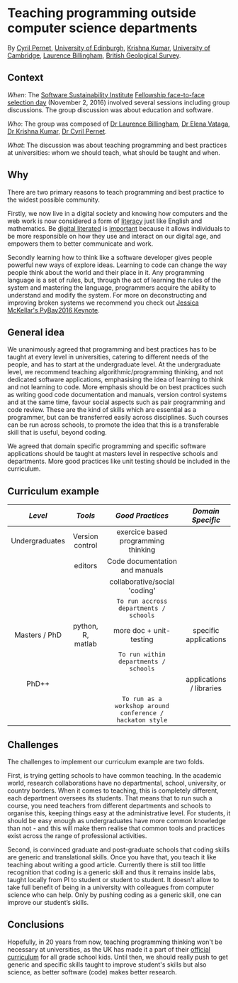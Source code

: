 # Teaching programming outside computer science departments

By [Cyril Pernet](https://www.software.ac.uk/fellows/cyril-pernet), [University of Edinburgh](http://www.ed.ac.uk/), [Krishna Kumar](https://www.software.ac.uk/fellows/krishna-kumar), [University of Cambridge](http://www.cam.ac.uk/), [Laurence Billingham](https://www.software.ac.uk/fellows/laurence-billingham), [British Geological Survey](http://www.bgs.ac.uk/).

## Context

_When_: The [Software Sustainability Institute](https://www.software.ac.uk/) [Fellowship face-to-face selection day](https://www.software.ac.uk/blog/2016-11-29-fellows-2017-face-face-selection-day) (November 2, 2016) involved several sessions including group discussions. The group discussion was about education and software.

_Who_: The group was composed of [Dr Laurence Billingham](https://www.software.ac.uk/fellows/laurence-billingham?_ga=1.121182797.437377340.1489057524), [Dr Elena Vataga](http://cmg.soton.ac.uk/people/ev1r09/), [Dr Krishna Kumar](https://www.software.ac.uk/fellows/krishna-kumar?_ga=1.121182797.437377340.1489057524), [Dr Cyril Pernet](https://www.software.ac.uk/fellows/cyril-pernet?_ga=1.121182797.437377340.1489057524).

_What_: The discussion was about teaching programming and best practices at universities: whom we should teach, what should be taught and when.

## Why

There are two primary reasons to teach programming and best practice to the widest possible community.

Firstly, we now live in a digital society and knowing how computers and the web work is now considered a form of [literacy](https://www.gov.uk/government/publications/government-digital-inclusion-strategy/government-digital-inclusion-strategy) just like English and mathematics. Be [digital literated](https://en.wikipedia.org/wiki/Digital_literacy) is [important](http://purposefultechnology.weebly.com/why-is-digital-literacy-important.html) because it allows individuals to be more responsible on how they use and interact on our digital age, and empowers them to better communicate and work.

Secondly learning how to think like a software developer gives people powerful new ways of explore ideas. Learning to code can change the way people think about the world and their place in it. Any programming language is a set of rules, but, through the act of learning the rules of the system and mastering the language, programmers acquire the ability to understand and modify the system. For more on deconstructing and improving broken systems we recommend you check out [Jessica McKellar's PyBay2016 Keynote](https://www.youtube.com/watch?v=9UnMZYMaosw).

## General idea

We unanimously agreed that programming and best practices has to be taught at every level in universities, catering to different needs of the people, and has to start at the undergraduate level. At the undergraduate level, we recommend teaching algorithmic/programming thinking, and not dedicated software applications, emphasising the idea of learning to think and not learning to code.  More emphasis should be on best practices such as writing good code documentation and manuals, version control systems and at the same time, favour social aspects such as pair programming and code review. These are the kind of skills which are essential as a programmer, but can be transferred easily across disciplines. Such courses can be run across schools, to promote the idea that this is a transferable skill that is useful, beyond coding.

We agreed that domain specific programming and specific software applications should be taught at masters level in respective schools and departments. More good practices like unit testing should be included in the curriculum.

## Curriculum example

|  *Level*       | *Tools*          | *Good Practices*                     | *Domain Specific*           |
|:--------------:|:----------------:|:------------------------------------:|:---------------------------:|
| Undergraduates | Version control  |  exercice based programming thinking |                             |
|                | editors          |   Code documentation and manuals     |                             |
|                |                  |  collaborative/social 'coding'       |                             |
|                |                  |    `To run accross departments / schools` 			 |
| Masters / PhD  | python, R, matlab |    more doc + unit-testing          |   specific applications     |
|		 |		    |`To run within departments / schools`                               |
| PhD++          |                  |                                      |  applications / libraries   |
|                |                  |`To run as a workshop around conference / hackaton style` 		 |

## Challenges

The challenges to implement our curriculum example are two folds.  

First, is trying getting schools to have common teaching. In the academic world, research collaborations have no departmental, school, university, or country borders. When it comes to teaching, this is completely different, each department oversees its students. That means that to run such a course, you need teachers from different departments and schools to organise this, keeping things easy at the administrative level. For students, it should be easy enough as undergraduates have more common knowledge than not - and this will make them realise that common tools and practices exist across the range of professional activities.  

Second, is convinced graduate and post-graduate schools that coding skills are generic and translational skills. Once you have that, you teach it like teaching about writing a good article. Currently there is still too little recognition that coding is a generic skill and thus it remains inside labs, taught locally from PI to student or student to student. It doesn't allow to take full benefit of being in a university with colleagues from computer science who can help. Only by pushing coding as a generic skill, one can improve our student’s skills.


## Conclusions

Hopefully, in 20 years from now, teaching programming thinking won't be necessary at universities, as the UK has made it a part of their [official curriculum](http://www.computingatschool.org.uk/) for all grade school kids. Until then, we should really push to get generic and specific skills taught to improve student's skills but also science, as better software (code) makes better research.

